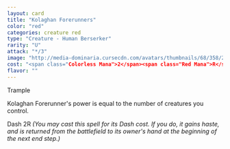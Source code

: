 ```yaml
---
layout: card
title: "Kolaghan Forerunners"
color: "red"
categories: creature red
type: "Creature - Human Berserker"
rarity: "U"
attack: "*/3"
image: "http://media-dominaria.cursecdn.com/avatars/thumbnails/68/358/200/283/635618444021952751.png"
cost: "<span class="Colorless Mana">2</span><span class="Red Mana">R</span>"
flavor: ""
---
```


Trample

Kolaghan Forerunner's power is equal to the number of creatures you control.

Dash <span class="tip mana-icon mana-colorless-02" title="2 Colorless Mana">2</span><span class="tip mana-icon mana-red" title="1 Red Mana">R</span> <em>(You may cast this spell for its Dash cost. If you do, it gains haste, and is returned from the battlefield to its owner's hand at the beginning of the next end step.)</em>
